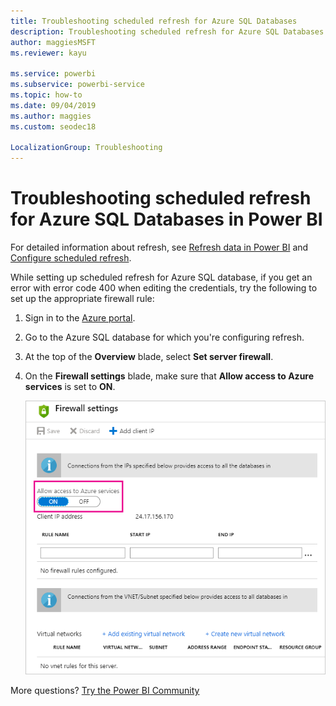 ```yaml
---
title: Troubleshooting scheduled refresh for Azure SQL Databases
description: Troubleshooting scheduled refresh for Azure SQL Databases in Power BI
author: maggiesMSFT
ms.reviewer: kayu

ms.service: powerbi
ms.subservice: powerbi-service
ms.topic: how-to
ms.date: 09/04/2019
ms.author: maggies
ms.custom: seodec18

LocalizationGroup: Troubleshooting
---
```


# Troubleshooting scheduled refresh for Azure SQL Databases in Power BI

For detailed information about refresh, see [Refresh data in Power BI](refresh-data.md) and [Configure scheduled refresh](refresh-scheduled-refresh.md).

While setting up scheduled refresh for Azure SQL database, if you get an error with error code 400 when editing the credentials, try the following to set up the appropriate firewall rule:

1. Sign in to the [Azure portal](https://portal.azure.com).

1. Go to the Azure SQL database for which you're configuring refresh.

1. At the top of the **Overview** blade, select **Set server firewall**.

1. On the **Firewall settings** blade, make sure that **Allow access to Azure services** is set to **ON**.

    ![Azure allowed services](media/service-admin-troubleshooting-scheduled-refresh-azure-sql-databases/azurerefresh.png)  

More questions? [Try the Power BI Community](https://community.powerbi.com/)
